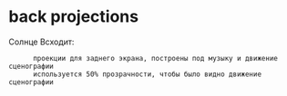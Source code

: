 # back projections

Солнце Всходит: 
         
          проекции для заднего экрана, построены под музыку и движение сценографии
          используется 50% прозрачности, чтобы было видно движение сценографии
